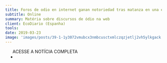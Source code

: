 ```yaml
---
title: Foros de odio en internet ganan notoriedad tras matanza en una escuela de Brasil
subtitle: Online
summary: Matéria sobre discursos de ódio na web
client: EcoDiario (Espanha)
tools: 
date: 2019-03-23
image: 'images/posts/39-1-1y3072vmubcx3nmbcusctxmlczqzjetlj2vh5ylkgack.png'
---
```




<div class="post__share"><ul class="share__list list-reset">ACESSE A NOTÍCIA COMPLETA<li class="share__item" style="margin-left: 10px"><a class="share__link share__facebook" style="background: #fa5657" href="https://ecodiario.eleconomista.es/global/noticias/9778981/03/19/Foros-de-odio-en-internet-ganan-notoriedad-tras-matanza-en-una-escuela-de-Brasil.html" title="Link" rel="nofollow"><i class="fa-solid fa-link"></i></a></li></ul></div>
<!-- <div class="gallery-box"><div class="gallery"><img src="/clipping/images/example-1.jpg" loading="lazy" alt="Project"><img src="/clipping/images/example-2.jpg" loading="lazy" alt="Project"></div><em>Gallery / <a href="https://www.freepik.com/" target="_blank">Freepic</a></em></div> -->